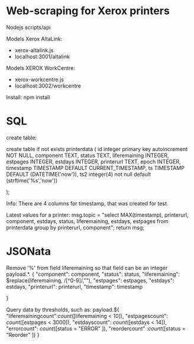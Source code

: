 Web-scraping for Xerox printers
====================================================
Nodejs scripts/api

Models Xerox AltaLink:
- xerox-altalink.js
- localhost:3001/altalink


Models XEROX WorkCentre:
- xerox-workcentre.js
- localhost:3002/workcentre

Install:
npm install


SQL
====================================================
create table:

create table if not exists printerdata (
   id integer primary key autoincrement NOT NULL,
   component TEXT,
   status TEXT,
   liferemaining INTEGER,
   estpages INTEGER,
   estdays INTEGER,
   printerurl TEXT,
   epoch INTEGER,
   timestamp TIMESTAMP DEFAULT CURRENT_TIMESTAMP,
   ts TIMESTAMP DEFAULT (DATETIME('now')),
   ts2 integer(4) not null default (strftime('%s','now'))


);

Info: There are 4 columns for timestamp, that was created for test.



Latest values for a printer:
msg.topic = "select MAX(timestamp), printerurl, component, estdays, status, liferemaining, estdays, estpages from printerdata group by printerurl, component";
return msg;


JSONata
====================================================
Remove '%' from field liferemaining so that field can be an integer
payload.*. {
    "component": component,
    "status": status,
    "liferemaining": $replace(liferemaining,  /[^0-9]/,""),
    "estpages": estpages,
    "estdays": estdays,
    "printerurl": printerurl,
    "timestamp": timestamp
    
}


Query data by thresholds, such as:
payload.${
    "liferemainingcount":$count($[liferemaining < 10]),
    "estpagescount": $count($[estpages < 3000]),
    "estdayscount": $count($[estdays < 14]),
    "errorcount": $count($[status = "ERROR" ]),
    "reordercount" :$count($[status = "Reorder" ])
}



